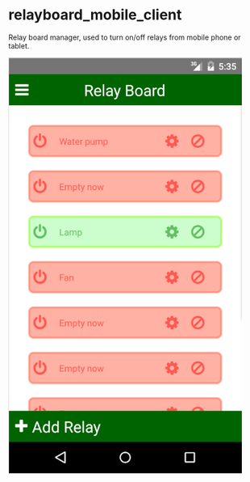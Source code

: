 # relayboard_mobile_client
Relay board manager, used to turn on/off relays from mobile phone or tablet.

![Screenshot](https://raw.githubusercontent.com/AndreyGermanov/relayboard_mobile_client/master/assets/img/screenshot.png)
